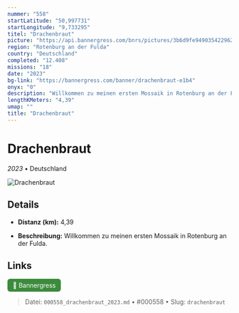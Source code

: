 ```yaml
---
nummer: "558"
startLatitude: "50,997731"
startLongitude: "9,733295"
titel: "Drachenbraut"
picture: "https://api.bannergress.com/bnrs/pictures/3b6d9fe949035422962ff24d0933b2f9"
region: "Rotenburg an der Fulda"
country: "Deutschland"
completed: "12.408"
missions: "18"
date: "2023"
bg-link: "https://bannergress.com/banner/drachenbraut-e1b4"
onyx: "0"
description: "Willkommen zu meinen ersten Mossaik in Rotenburg an der Fulda."
lengthKMeters: "4,39"
umap: ""
title: "Drachenbraut"
---
```

# Drachenbraut

*2023* • Deutschland

![Drachenbraut](https://api.bannergress.com/bnrs/pictures/3b6d9fe949035422962ff24d0933b2f9)

## Details
- **Distanz (km):** 4,39



- **Beschreibung:** Willkommen zu meinen ersten Mossaik in Rotenburg an der Fulda.


## Links
<div style="margin-top: 0.5em;">
<a href="https://bannergress.com/banner/drachenbraut-e1b4" target="_blank" style="display:inline-block;margin-right:8px;padding:6px 12px;background-color:#3c8b3c;color:white;text-decoration:none;border-radius:6px;">🔗 Bannergress</a>

</div>


> Datei: `000558_drachenbraut_2023.md` • #000558 • Slug: `drachenbraut`
